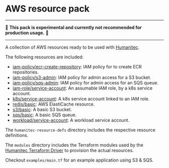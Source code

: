 # AWS resource pack

---

:construction: __This pack is experimental and currently not recommended for production usage.__ :construction:

---

A collection of AWS resources ready to be used with [Humanitec](https://humanitec.com/).

The following resources are included:

* [iam-policy/ecr-create-repository](./humanitec-resource-defs/iam-policy/ecr-create-repository): IAM policy for to create ECR repositories.
* [iam-policy/s3-admin](./humanitec-resource-defs/iam-policy/s3-admin): IAM policy for admin access for a S3 bucket.
* [iam-policy/sqs-admin](./humanitec-resource-defs/iam-policy/sqs-admin): IAM policy for admin access for an SQS queue.
* [iam-role/service-account](./humanitec-resource-defs/iam-role/service-account): An assumable IAM role, by a k8s service account.
* [k8s/service-account](./humanitec-resource-defs/k8s/service-account): A k8s service account linked to an IAM role.
* [redis/basic](./humanitec-resource-defs/redis/basic): AWS ElastiCache resource.
* [s3/basic](./humanitec-resource-defs/s3/basic): A basic S3 bucket.
* [sqs/basic](./humanitec-resource-defs/sqs/basic): A basic SQS queue.
* [workload/service-account](./humanitec-resource-defs/workload/service-account): A workload service account.

The `humanitec-resource-defs` directory includes the respective resource definitions.

The `modules` directory includes the Terraform modules used by the [Humanitec Terraform Driver](https://developer.humanitec.com/integration-and-extensions/drivers/generic-drivers/terraform/) to provision the actual resources.

Checkout `examples/main.tf` for an example application using S3 & SQS.
